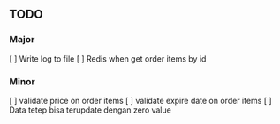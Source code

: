 ## TODO

### Major
[ ] Write log to file
[ ] Redis when get order items by id

### Minor
[ ] validate price on order items
[ ] validate expire date on order items
[ ] Data tetep bisa terupdate dengan zero value
